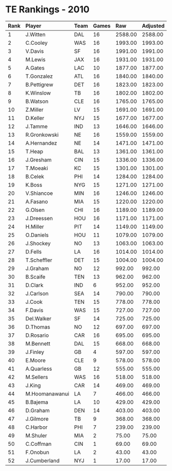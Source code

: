 # TE Rankings - 2010

| Rank | Player         | Team | Games | Raw     | Adjusted | Difficulty | Avg/Game | Typical | Consistency | Trend    |
| :----| :--------------| :----| :-----| :-------| :--------| :----------| :--------| :-------| :-----------| :--------|
| 1    | J.Witten       | DAL  | 16    | 2588.00 | 2588.00  | 1.000      | 161.75   | 170.50  | 9/0/7       | +140.5%  |
| 2    | C.Cooley       | WAS  | 16    | 1993.00 | 1993.00  | 1.000      | 124.56   | 134.00  | 9/1/6       | +54.9%   |
| 3    | V.Davis        | SF   | 16    | 1991.00 | 1991.00  | 1.000      | 124.44   | 122.50  | 6/0/10      | +157.5%  |
| 4    | M.Lewis        | JAX  | 16    | 1931.00 | 1931.00  | 1.000      | 120.69   | 121.00  | 8/0/8       | +87.4%   |
| 5    | A.Gates        | LAC  | 10    | 1877.00 | 1877.00  | 1.000      | 187.70   | 190.50  | 3/2/5       | INACTIVE |
| 6    | T.Gonzalez     | ATL  | 16    | 1840.00 | 1840.00  | 1.000      | 115.00   | 122.00  | 9/0/7       | +137.6%  |
| 7    | B.Pettigrew    | DET  | 16    | 1823.00 | 1823.00  | 1.000      | 113.94   | 127.50  | 9/2/5       | +117.0%  |
| 8    | K.Winslow      | TB   | 16    | 1802.00 | 1802.00  | 1.000      | 112.62   | 108.50  | 8/0/8       | +131.9%  |
| 9    | B.Watson       | CLE  | 16    | 1765.00 | 1765.00  | 1.000      | 110.31   | 109.50  | 7/2/7       | +228.4%  |
| 10   | Z.Miller       | LV   | 15    | 1691.00 | 1691.00  | 1.000      | 112.73   | 109.50  | 9/0/6       | +237.7%  |
| 11   | D.Keller       | NYJ  | 15    | 1677.00 | 1677.00  | 1.000      | 111.80   | 108.50  | 9/1/5       | +176.6%  |
| 12   | J.Tamme        | IND  | 13    | 1646.00 | 1646.00  | 1.000      | 126.62   | 136.00  | 6/0/7       | +294.2%  |
| 13   | R.Gronkowski   | NE   | 16    | 1559.00 | 1559.00  | 1.000      | 97.44    | 93.00   | 9/0/7       | +392.8%  |
| 14   | A.Hernandez    | NE   | 14    | 1471.00 | 1471.00  | 1.000      | 105.07   | 104.00  | 7/0/7       | +217.9%  |
| 15   | T.Heap         | BAL  | 13    | 1361.00 | 1361.00  | 1.000      | 104.69   | 113.50  | 7/0/6       | +156.4%  |
| 16   | J.Gresham      | CIN  | 15    | 1336.00 | 1336.00  | 1.000      | 89.07    | 89.00   | 9/1/5       | +187.2%  |
| 17   | T.Moeaki       | KC   | 15    | 1301.00 | 1301.00  | 1.000      | 86.73    | 87.50   | 8/0/7       | +111.3%  |
| 18   | B.Celek        | PHI  | 14    | 1284.00 | 1284.00  | 1.000      | 91.71    | 93.00   | 6/1/7       | +225.2%  |
| 19   | K.Boss         | NYG  | 15    | 1271.00 | 1271.00  | 1.000      | 84.73    | 83.50   | 8/1/6       | +250.3%  |
| 20   | V.Shiancoe     | MIN  | 16    | 1246.00 | 1246.00  | 1.000      | 77.88    | 77.00   | 9/0/7       | +226.7%  |
| 21   | A.Fasano       | MIA  | 15    | 1220.00 | 1220.00  | 1.000      | 81.33    | 74.00   | 6/1/8       | +156.9%  |
| 22   | G.Olsen        | CHI  | 16    | 1189.00 | 1189.00  | 1.000      | 74.31    | 62.50   | 5/0/11      | +196.3%  |
| 23   | J.Dreessen     | HOU  | 16    | 1171.00 | 1171.00  | 1.000      | 73.19    | 78.00   | 10/0/6      | +382.6%  |
| 24   | H.Miller       | PIT  | 14    | 1149.00 | 1149.00  | 1.000      | 82.07    | 93.50   | 9/0/5       | +125.5%  |
| 25   | O.Daniels      | HOU  | 11    | 1079.00 | 1079.00  | 1.000      | 98.09    | 94.50   | 6/1/4       | +273.1%  |
| 26   | J.Shockey      | NO   | 13    | 1063.00 | 1063.00  | 1.000      | 81.77    | 66.00   | 5/2/6       | +110.1%  |
| 27   | D.Fells        | LA   | 16    | 1014.00 | 1014.00  | 1.000      | 63.38    | 63.00   | 8/2/6       | +120.9%  |
| 28   | T.Scheffler    | DET  | 15    | 1004.00 | 1004.00  | 1.000      | 66.93    | 68.50   | 9/0/6       | +365.0%  |
| 29   | J.Graham       | NO   | 12    | 992.00  | 992.00   | 1.000      | 82.67    | 83.50   | 5/2/5       | +259.3%  |
| 30   | B.Scaife       | TEN  | 13    | 962.00  | 962.00   | 1.000      | 74.00    | 81.50   | 8/0/5       | INACTIVE |
| 31   | D.Clark        | IND  | 6     | 952.00  | 952.00   | 1.000      | 158.67   | 156.00  | 3/0/3       | INACTIVE |
| 32   | J.Carlson      | SEA  | 14    | 790.00  | 790.00   | 1.000      | 56.43    | 52.00   | 8/1/5       | +254.0%  |
| 33   | J.Cook         | TEN  | 15    | 778.00  | 778.00   | 1.000      | 51.87    | 48.50   | 9/1/5       | +1558.0% |
| 34   | F.Davis        | WAS  | 15    | 727.00  | 727.00   | 1.000      | 48.47    | 45.50   | 7/0/8       | +468.3%  |
| 35   | Del.Walker     | SF   | 14    | 725.00  | 725.00   | 1.000      | 51.79    | 44.50   | 6/0/8       | +286.6%  |
| 36   | D.Thomas       | NO   | 12    | 697.00  | 697.00   | 1.000      | 58.08    | 63.50   | 8/0/4       | INACTIVE |
| 37   | D.Rosario      | CAR  | 16    | 695.00  | 695.00   | 1.000      | 43.44    | 45.50   | 11/0/5      | +137.4%  |
| 38   | M.Bennett      | DAL  | 15    | 668.00  | 668.00   | 1.000      | 44.53    | 38.50   | 6/0/9       | +239.1%  |
| 39   | J.Finley       | GB   | 4     | 597.00  | 597.00   | 1.000      | 149.25   | 173.50  | 3/0/1       | INACTIVE |
| 40   | E.Moore        | CLE  | 9     | 578.00  | 578.00   | 1.000      | 64.22    | 65.00   | 5/0/4       | INACTIVE |
| 41   | A.Quarless     | GB   | 12    | 555.00  | 555.00   | 1.000      | 46.25    | 54.50   | 8/0/4       | +366.3%  |
| 42   | M.Sellers      | WAS  | 16    | 518.00  | 518.00   | 1.000      | 32.38    | 30.50   | 7/1/8       | +192.4%  |
| 43   | J.King         | CAR  | 14    | 469.00  | 469.00   | 1.000      | 33.50    | 34.50   | 8/0/6       | +288.5%  |
| 44   | M.Hoomanawanui | LA   | 7     | 466.00  | 466.00   | 1.000      | 66.57    | 58.00   | 4/0/3       | INACTIVE |
| 45   | B.Bajema       | LA   | 10    | 429.00  | 429.00   | 1.000      | 42.90    | 35.00   | 6/0/4       | +959.5%  |
| 46   | D.Graham       | DEN  | 14    | 403.00  | 403.00   | 1.000      | 28.79    | 22.50   | 5/0/9       | +268.6%  |
| 47   | J.Gilmore      | TB   | 9     | 368.00  | 368.00   | 1.000      | 40.89    | 36.00   | 5/0/4       | +162.3%  |
| 48   | C.Harbor       | PHI  | 7     | 239.00  | 239.00   | 1.000      | 34.14    | 32.00   | 4/0/3       | +1020.0% |
| 49   | M.Shuler       | MIA  | 2     | 75.00   | 75.00    | 1.000      | 37.50    | 37.50   | 1/0/1       | N/A      |
| 50   | C.Coffman      | CIN  | 1     | 69.00   | 69.00    | 1.000      | 69.00    | 69.00   | 0/1/0       | N/A      |
| 51   | F.Onobun       | LA   | 2     | 43.00   | 43.00    | 1.000      | 21.50    | 21.50   | 1/0/1       | INACTIVE |
| 52   | J.Cumberland   | NYJ  | 1     | 17.00   | 17.00    | 1.000      | 17.00    | 17.00   | 0/1/0       | N/A      |

